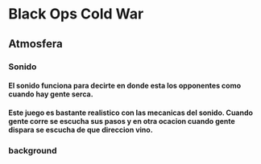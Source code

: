 # Black Ops Cold War
## Atmosfera

### Sonido
#### El sonido funciona para decirte en donde esta los opponentes como cuando hay gente serca.
#### Este juego es bastante realistico con las mecanicas del sonido. Cuando gente corre se escucha sus pasos y en otra ocacion cuando gente dispara se escucha de que direccion vino.

### background
####

